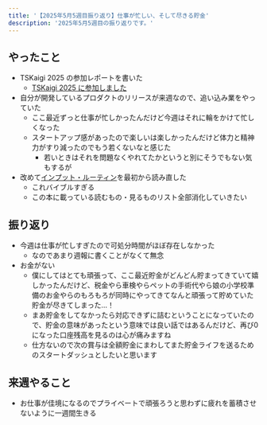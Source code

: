 ```yaml
---
title: '【2025年5月5週目振り返り】仕事が忙しい、そして尽きる貯金'
description: '2025年5月5週目の振り返りです。'
---
```


## やったこと

- TSKaigi 2025 の参加レポートを書いた
  - [TSKaigi 2025 に参加しました](/blog/2025/05/tskaigi-2025)
- 自分が開発しているプロダクトのリリースが来週なので、追い込み業をやっていた
  - ここ最近ずっと仕事が忙しかったんだけど今週はそれに輪をかけて忙しくなった
  - スタートアップ感があったので楽しいは楽しかったんだけど体力と精神力がすり減ったのでもう若くないなと感じた
    - 若いときはそれを問題なくやれてたかというと別にそうでもない気もするが
- 改めて[インプット・ルーティン](https://www.amazon.co.jp/dp/447812017X)を最初から読み直した
  - これバイブルすぎる
  - この本に載っている読むもの・見るものリスト全部消化していきたい

## 振り返り

- 今週は仕事が忙しすぎたので可処分時間がほぼ存在しなかった
  - なのであまり週報に書くことがなくて無念
- お金がない
  - 僕にしてはとても頑張って、ここ最近貯金がどんどん貯まってきていて嬉しかったんだけど、税金やら車検やらペットの手術代やら娘の小学校準備のお金やらのもろもろが同時にやってきてなんと頑張って貯めていた貯金が尽きてしまった…！
  - まあ貯金をしてなかったら対応できずに詰むということになっていたので、貯金の意味があったという意味では良い話ではあるんだけど、再び0になった口座残高を見るのは心が痛みますね
  - 仕方ないので次の賞与は全額貯金にまわしてまた貯金ライフを送るためのスタートダッシュとしたいと思います

## 来週やること

- お仕事が佳境になるのでプライベートで頑張ろうと思わずに疲れを蓄積させないように一週間生きる
